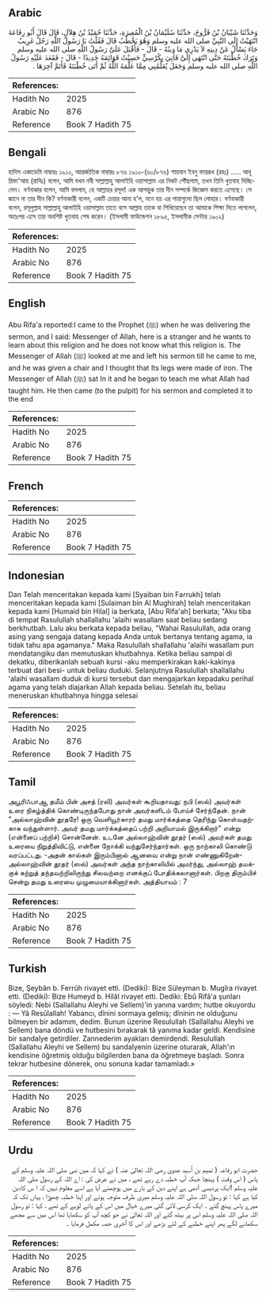 ## Arabic


<div dir="rtl" lang="ar" style={{fontSize:'larger',backgroundColor:'#f8f9fa',padding:20}}>
وَحَدَّثَنَا شَيْبَانُ بْنُ فَرُّوخَ، حَدَّثَنَا سُلَيْمَانُ بْنُ الْمُغِيرَةِ، حَدَّثَنَا حُمَيْدُ بْنُ هِلاَلٍ، قَالَ قَالَ أَبُو رِفَاعَةَ انْتَهَيْتُ إِلَى النَّبِيِّ صلى الله عليه وسلم وَهُوَ يَخْطُبُ قَالَ فَقُلْتُ يَا رَسُولَ اللَّهِ رَجُلٌ غَرِيبٌ جَاءَ يَسْأَلُ عَنْ دِينِهِ لاَ يَدْرِي مَا دِينُهُ - قَالَ - فَأَقْبَلَ عَلَىَّ رَسُولُ اللَّهِ صلى الله عليه وسلم وَتَرَكَ خُطْبَتَهُ حَتَّى انْتَهَى إِلَىَّ فَأُتِيَ بِكُرْسِيٍّ حَسِبْتُ قَوَائِمَهُ حَدِيدًا - قَالَ - فَقَعَدَ عَلَيْهِ رَسُولُ اللَّهِ صلى الله عليه وسلم وَجَعَلَ يُعَلِّمُنِي مِمَّا عَلَّمَهُ اللَّهُ ثُمَّ أَتَى خُطْبَتَهُ فَأَتَمَّ آخِرَهَا ‏.‏
</div>
<div style={{backgroundColor:'#f8f9fa',padding:20, marginBottom: 10}}><table> <thead> <tr> <th>References:</th> <th></th> </tr> </thead> <tbody><tr><td>Hadith No</td><td>2025</td></tr><tr><td>Arabic No</td><td>876</td></tr><tr><td>Reference</td><td>Book 7 Hadith 75</td></tr></tbody></table></div>

## Bengali


<div dir="ltr" lang="bn" style={{fontSize:'larger',backgroundColor:'#f8f9fa',padding:20}}>
হাদিস একাডেমি নাম্বারঃ ১৯১০, আন্তর্জাতিক নাম্বারঃ ৮৭৬ ১৯১০-(৬০/৮৭৬) শায়বান ইবনু ফাররূখ (রহঃ) ..... আবূ রিফা'আহ (রাযিঃ) বলেন, আমি যখন নবী সাল্লাল্লাহু আলাইহি ওয়াসাল্লাম এর নিকট পৌঁছলাম, তখন তিনি খুতবাহ দিচ্ছিলেন। বর্ণনাকার বলেন, আমি বললাম, হে আল্লাহর রসূল! এক আগন্তুক তার দীন সম্পর্কে জিজ্ঞেস করতে এসেছে। সে জানে না তার দীন কি? বর্ণনাকারী বলেন, একটি চেয়ার আনা হ’ল, মনে হয় এর পায়াগুলো ছিল লোহার। বর্ণনাকারী বলেন, রসূলুল্লাহ সাল্লাল্লাহু আলাইহি ওয়াসাল্লাম তাতে বসে আল্লাহ তাকে যা শিখিয়েছেন তা আমাকে শিক্ষা দিতে লাগলেন, অতঃপর এসে তার অবশিষ্ট খুতবাহ শেষ করেন। (ইসলামী ফাউন্ডেশন ১৮৯৫, ইসলামীক সেন্টার ১৯০২)
</div>
<div style={{backgroundColor:'#f8f9fa',padding:20, marginBottom: 10}}><table> <thead> <tr> <th>References:</th> <th></th> </tr> </thead> <tbody><tr><td>Hadith No</td><td>2025</td></tr><tr><td>Arabic No</td><td>876</td></tr><tr><td>Reference</td><td>Book 7 Hadith 75</td></tr></tbody></table></div>

## English


<div dir="ltr" lang="en" style={{fontSize:'larger',backgroundColor:'#f8f9fa',padding:20}}>
Abu Rifa'a reported:I came to the Prophet (ﷺ) when he was delivering the sermon, and I said: Messenger of Allah, here is a stranger and he wants to learn about this religion and he does not know what this religion is. The Messenger of Allah (ﷺ) looked at me and left his sermon till he came to me, and he was given a chair and I thought that Its legs were made of iron. The Messenger of Allah (ﷺ) sat In it and he began to teach me what Allah had taught him. He then came (to the pulpit) for his sermon and completed it to the end
</div>
<div style={{backgroundColor:'#f8f9fa',padding:20, marginBottom: 10}}><table> <thead> <tr> <th>References:</th> <th></th> </tr> </thead> <tbody><tr><td>Hadith No</td><td>2025</td></tr><tr><td>Arabic No</td><td>876</td></tr><tr><td>Reference</td><td>Book 7 Hadith 75</td></tr></tbody></table></div>

## French


<div dir="ltr" lang="fr" style={{fontSize:'larger',backgroundColor:'#f8f9fa',padding:20}}>

</div>
<div style={{backgroundColor:'#f8f9fa',padding:20, marginBottom: 10}}><table> <thead> <tr> <th>References:</th> <th></th> </tr> </thead> <tbody><tr><td>Hadith No</td><td>2025</td></tr><tr><td>Arabic No</td><td>876</td></tr><tr><td>Reference</td><td>Book 7 Hadith 75</td></tr></tbody></table></div>

## Indonesian


<div dir="ltr" lang="id" style={{fontSize:'larger',backgroundColor:'#f8f9fa',padding:20}}>
Dan Telah menceritakan kepada kami [Syaiban bin Farrukh] telah menceritakan kepada kami [Sulaiman bin Al Mughirah] telah menceritakan kepada kami [Humaid bin Hilal] ia berkata, [Abu Rifa'ah] berkata; "Aku tiba di tempat Rasulullah shallallahu 'alaihi wasallam saat beliau sedang berkhutbah. Lalu aku berkata kepada beliau, "Wahai Rasulullah, ada orang asing yang sengaja datang kepada Anda untuk bertanya tentang agama, ia tidak tahu apa agamanya." Maka Rasulullah shallallahu 'alaihi wasallam pun mendatangiku dan memutuskan khutbahnya. Ketika beliau sampai di dekatku, diberikanlah sebuah kursi -aku memperkirakan kaki-kakinya terbuat dari besi- untuk beliau duduki. Selanjutnya Rasulullah shallallahu 'alaihi wasallam duduk di kursi tersebut dan mengajarkan kepadaku perihal agama yang telah diajarkan Allah kepada beliau. Setelah itu, beliau meneruskan khutbahnya hingga selesai
</div>
<div style={{backgroundColor:'#f8f9fa',padding:20, marginBottom: 10}}><table> <thead> <tr> <th>References:</th> <th></th> </tr> </thead> <tbody><tr><td>Hadith No</td><td>2025</td></tr><tr><td>Arabic No</td><td>876</td></tr><tr><td>Reference</td><td>Book 7 Hadith 75</td></tr></tbody></table></div>

## Tamil


<div dir="ltr" lang="ta" style={{fontSize:'larger',backgroundColor:'#f8f9fa',padding:20}}>
அபூரிஃபாஆ தமீம் பின் அசத் (ரலி) அவர்கள் கூறியதாவது: நபி (ஸல்) அவர்கள் உரை நிகழ்த்திக் கொண்டிருந்தபோது நான் அவர்களிடம் போய்ச் சேர்ந்தேன். நான் "அல்லாஹ்வின் தூதரே! ஒரு வெளியூர்காரர் தமது மார்க்கத்தை தெரிந்து கொள்வதற்காக வந்துள்ளார். அவர் தமது மார்க்கத்தைப் பற்றி அறியாமல் இருக்கிறார்" என்று (என்னைப் பற்றிச்) சொன்னேன். உடனே அல்லாஹ்வின் தூதர் (ஸல்) அவர்கள் தமது உரையை நிறுத்திவிட்டு, என்னை நோக்கி வந்துசேர்ந்தார்கள். ஒரு நாற்காலி கொண்டு வரப்பட்டது. -அதன் கால்கள் இரும்பினால் ஆனவை என்று நான் எண்ணுகிறேன்- அல்லாஹ்வின் தூதர் (ஸல்) அவர்கள் அந்த நாற்காலியில் அமர்ந்து, அல்லாஹ் தமக்குக் கற்றுத் தந்தவற்றிலிருந்து சிலவற்றை எனக்குப் போதிக்கலானார்கள். பிறகு திரும்பிச் சென்று தமது உரையை முழுமையாக்கினார்கள். அத்தியாயம் : 7
</div>
<div style={{backgroundColor:'#f8f9fa',padding:20, marginBottom: 10}}><table> <thead> <tr> <th>References:</th> <th></th> </tr> </thead> <tbody><tr><td>Hadith No</td><td>2025</td></tr><tr><td>Arabic No</td><td>876</td></tr><tr><td>Reference</td><td>Book 7 Hadith 75</td></tr></tbody></table></div>

## Turkish


<div dir="ltr" lang="tr" style={{fontSize:'larger',backgroundColor:'#f8f9fa',padding:20}}>
Bize, Şeybân b. Ferrûh rivayet etti. (Dediki): Bize Süleyman b. Mugîra rivayet etti. (Dediki): Bize Humeyd b. Hilâl rivayet etti. Dediki: Ebû Rifâ'a şunları söyledi: Nebi (Sallallahu Aleyhi ve Sellem)'in yanına vardım; hutbe okuyordu : — Yâ Resûlallah! Yabancı, dînini sormaya gelmiş; dîninin ne olduğunu bilmeyen bir adamım, dedim. Bunun üzerine Resulullah (Sallallahu Aleyhi ve Sellem) bana döndü ve hutbesini bırakarak tâ yanıma kadar geldi. Kendisine bir sandalye getirdiler. Zannederim ayakları demirdendi. Resulullah (Sallallahu Aleyhi ve Sellem) bu sandalyenin üzerine oturarak, Allah'ın kendisine öğretmiş olduğu bilgilerden bana da öğretmeye başladı. Sonra tekrar hutbesine dönerek, onu sonuna kadar tamamladı.»
</div>
<div style={{backgroundColor:'#f8f9fa',padding:20, marginBottom: 10}}><table> <thead> <tr> <th>References:</th> <th></th> </tr> </thead> <tbody><tr><td>Hadith No</td><td>2025</td></tr><tr><td>Arabic No</td><td>876</td></tr><tr><td>Reference</td><td>Book 7 Hadith 75</td></tr></tbody></table></div>

## Urdu


<div dir="rtl" lang="ur" style={{fontSize:'larger',backgroundColor:'#f8f9fa',padding:20}}>
حضرت ابو رفاعہ ( تمیم بن اُسید عدوی رضی اللہ تعالیٰ عنہ ) نے کہا کہ میں نبی صلی اللہ علیہ وسلم کے پاس ( اس وقت ) پہنچا جبکہ آپ خطبہ دے رہے تھے ، میں نے عرض کی : اے اللہ کے رسول صلی اللہ علیہ وسلم !ایک پردیسی آدمی ہے اپنے دین کے بارے میں پوچھنے آیا ہے اسے معلوم نہیں کہ ا س کادین کیا ہے کہا : تو رسول اللہ صلی اللہ علیہ وسلم میری طرف متوجہ ہوئے اور اپنا خطبہ چھوڑا ، یہاں تک کہ میرے پاس پہنچ گئے ۔ ایک کرسی لائی گئی میرے خیال میں اس کے پائے لوہے کے تھے ، کہا : تو رسول اللہ صلی اللہ علیہ وسلم اس پر بیٹھ گئے اور اللہ تعالیٰ نے جو کچھ آپ کو سکھایا تھا اس میں سے مجھے سکھانے لگے پھر اپنے خطبے کے لئے بڑھے اور اس کا آخری حصہ مکمل فرمایا ۔
</div>
<div style={{backgroundColor:'#f8f9fa',padding:20, marginBottom: 10}}><table> <thead> <tr> <th>References:</th> <th></th> </tr> </thead> <tbody><tr><td>Hadith No</td><td>2025</td></tr><tr><td>Arabic No</td><td>876</td></tr><tr><td>Reference</td><td>Book 7 Hadith 75</td></tr></tbody></table></div>